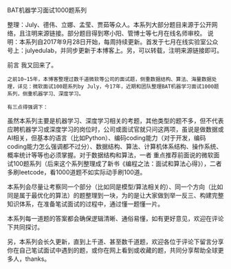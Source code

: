 BAT机器学习面试1000题系列

整理：July、德伟、立娜、孟莹、贾茹等众人。本系列大部分题目来源于公开网络，且注明来源链接。部分题目得到寒小阳、管博士等七月在线名师审校。
说明：本系列自2017年9月28日开始，每周持续更新。首发于七月在线实验室公众号上：julyedulab，并同步更新于本博客上。另，可以转载，注明来源链接即可。


前言
    我又回来了。
    
    之前10~15年，本博客整理过数千道微软等公司的面试题，侧重数据结构、算法、海量数据处理，详见：微软面试100题系列by July，今17年，近期和团队整理BAT机器学习面试1000题系列，侧重机器学习、深度学习。

    有三点得强调下：
虽然本系列主要是机器学习、深度学习相关的考题，其他类型的题不多，但不代表应聘机器学习或深度学习的岗位时，公司或面试官就只问这两项，虽说是做数据或AI相关，但基本的语言（比如Python）、编码coding能力（对于开发，编码coding能力怎么强调都不过分）、数据结构、算法、计算机体系结构、操作系统、概率统计等等也必须掌握。对于数据结构和算法，一者 重点推荐前面说的微软面试100题系列（后来这个系列整理成了新书《编程之法：面试和算法心得》），二者 多刷leetcode，看1000道题不如实际动手刷100道。

本系列会尽量让考察同一个部分（比如同是模型/算法相关的）、同一个方向（比如同是属于最优化的算法）的题整理到一块，为的是让大家做到举一反三、构建完整知识体系，在准备笔试面试的过程中，通过懂一题懂一片。

本系列每一道题的答案都会确保逻辑清晰、通俗易懂，如有更好意见，欢迎在评论下共同探讨。

另，本系列会长久更新，直到上千道、甚至数千道题，欢迎各位于评论下留言分享你在自己笔试面试中遇到的题，或你在网上看到或收藏的题，共同分享帮助全球更多人，thanks。
